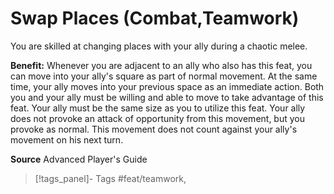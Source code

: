 ﻿---
cssclass: [feats]

---
# Swap Places (Combat,Teamwork)

You are skilled at changing places with your ally during a chaotic melee.

**Benefit:** Whenever you are adjacent to an ally who also has this feat, you can move into your ally's square as part of normal movement. At the same time, your ally moves into your previous space as an immediate action. Both you and your ally must be willing and able to move to take advantage of this feat. Your ally must be the same size as you to utilize this feat. Your ally does not provoke an attack of opportunity from this movement, but you provoke as normal. This movement does not count against your ally's movement on his next turn.

**Source** Advanced Player's Guide
>[!tags_panel]- Tags
> #feat/teamwork, 